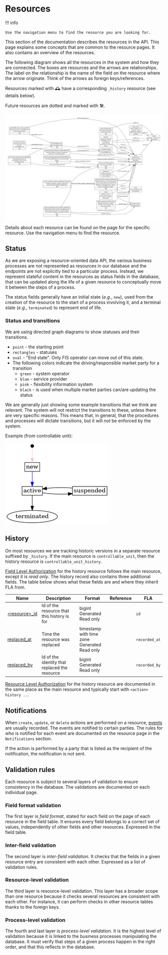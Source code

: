 # Resources

!!! info

    Use the navigation menu to find the resource you are looking for.

This section of the documentation describes the resources in the API. This page
explains some concepts that are common to the resource pages. It also contains
an overview of the resources.

The following diagram shows all the resources in the system and how they are
connected. The boxes are resources and the arrows are relationships. The label
on the relationship is the name of the field on the resource where the arrow
originate. Think of the arrows as foreign keys/references.

Resources marked with 🕰️ have a corresponding `_history`
resource (see details below).

Future resources are dotted and marked with 🛠️.

![Resource diagram](../diagrams/resources.png)

Details about each resource can be found on the page for the specific resource.
Use the navigation menu to find the resource.

## Status

As we are exposing a resource-oriented data API, the various business processes
are not represented as resources in our database and the endpoints are not
explicitly tied to a particular process. Instead, we represent stateful content
in the resources as status fields in the database, that can be updated along the
life of a given resource to conceptually move it between the steps of a process.

The status fields generally have an initial state (_e.g._, `new`), used from the
creation of the resource to the start of a process involving it, and a terminal
state (_e.g._, `terminated`) to represent end of life.

### Status and transitions

We are using directed graph diagrams to show statuses and their transitions.

* `point` - the starting point
* `rectangles` - statuses
* `oval` - "End state". Only FIS operator can move out of this state.
* The following colors indicate the driving/responsible market party for a transition
    * `green` - system operator
    * `blue` - service provider
    * `pink` - flexibility information system
    * `black` - is used when multiple market parties can/are updating the status

We are generally just showing some example transitions that we think are
relevant. The system will not restrict the transitions to these, unless there
are very specific reasons. This means that, in general, that the procedures and
processes will dictate transitions, but it will _not_ be enforced by the system.

Example (from controllable unit):

![Controllable Unit Registration Status](../diagrams/controllable_unit_status.png)

## History

On most resources we are tracking historic versions in a separate resource
suffixed by `_history`. If the main resource is `controllable_unit`, then the
history resource is `controllable_unit_history`.

[Field Level Authorization](../technical/auth.md#field-level-authorization-fla)
for the history resource follows the main resource, except it is _read only_.
The history record also contains three additional fields. The table below shows
what these fields are and where they inherit FLA from.

| Name                                                              | Description                                   | Format                                               | Reference | FLA           |
|-------------------------------------------------------------------|-----------------------------------------------|------------------------------------------------------|-----------|---------------|
| <a name="resource-id" href="#resource-id">&lt;resource&gt;_id</a> | Id of the resource that this history is for   | bigint<br/>Generated<br/>Read only                   |           | `id`          |
| <a name="replaced-at" href="#replaced-at">replaced_at</a>         | Time the resource was replaced                | timestamp with time zone<br/>Generated<br/>Read only |           | `recorded_at` |
| <a name="replaced-by" href="#replaced-by">replaced_by</a>         | Id of the identity that replaced the resource | bigint<br/>Generated<br/>Read only                   |           | `recorded_by` |

[Resource Level Authorization](../technical/auth.md#resource-level-authorization-rla)
for the history resource are documented in the same place as the main resource
and typically start with `<action> history ..`.

## Notifications

When `create`, `update`, or `delete` actions are performed on a resource,
[events](event.md) are usually recorded. The events are notified to certain
parties. The rules for who is notified for each event are documented on the
resource page in the `Notifications` section.

If the action is performed by a party that is listed as the recipient of the
notification, the notification is not sent.

## Validation rules

Each resource is subject to several layers of validation to ensure consistency
in the database. The validations are documented on each individual page.

### Field format validation

The first layer is _field format_, stated for each field on the page of each
resource in the field table. It ensures every field belongs to a correct set of
values, independently of other fields and other resources. Expressed in the
field table.

### Inter-field validation

The second layer is _inter-field validation_. It checks that the fields in a
given resource entry are consistent with each other. Expressed as a list of
validation rules.

### Resource-level validation

The third layer is resource-level validation. This layer has a broader scope
than one resource because it checks several resources are consistent with each
other. For instance, it can perform checks in other resource tables thanks to
the foreign keys.

### Process-level validation

The fourth and last layer is _process-level validation_. It is the highest level
of validation because it is linked to the business processes manipulating the
database. It must verify that steps of a given process happen in the right
order, and that this reflects in the database.
